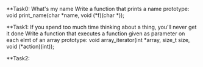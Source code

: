 **Task0: What's my name
   Write a function that prints a name
   prototype: void print_name(char *name, void (*f)(char *));

**Task1: If you spend too much time thinking about a thing, you'll never get it done
   Write a function that executes a function given as parameter on each elmt of an array
   prototype: void array_iterator(int *array, size_t size, void (*action)(int));

**Task2: 
